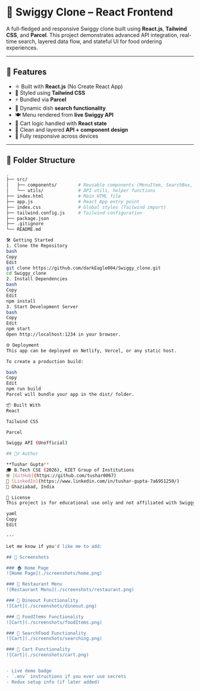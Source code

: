 # 🍔 Swiggy Clone – React Frontend

A full-fledged and responsive Swiggy clone built using **React.js**, **Tailwind CSS**, and **Parcel**. This project demonstrates advanced API integration, real-time search, layered data flow, and stateful UI for food ordering experiences.

---

## 🚀 Features

- ⚛️ Built with **React.js** (No Create React App)
- 🌈 Styled using **Tailwind CSS**
- ⚡ Bundled via **Parcel**
- 🔄 Dynamic dish **search functionality**
- 🍽️ Menu rendered from **live Swiggy API**
- 🛒 Cart logic handled with **React state**
- 🧠 Clean and layered **API + component design**
- 📱 Fully responsive across devices

---

## 📁 Folder Structure

```bash
.
├── src/
│   ├── components/        # Reusable components (MenuItem, SearchBox, etc.)
│   └── utils/             # API utils, helper functions
├── index.html             # Main HTML file
├── app.js                 # React App entry point
├── index.css              # Global styles (Tailwind import)
├── tailwind.config.js     # Tailwind configuration
├── package.json
├── .gitignore
└── README.md

🛠️ Getting Started
1. Clone the Repository
bash
Copy
Edit
git clone https://github.com/darkEagle004/Swiggy_clone.git
cd Swiggy_clone
2. Install Dependencies
bash
Copy
Edit
npm install
3. Start Development Server
bash
Copy
Edit
npm start
Open http://localhost:1234 in your browser.

🌐 Deployment
This app can be deployed on Netlify, Vercel, or any static host.

To create a production build:

bash
Copy
Edit
npm run build
Parcel will bundle your app in the dist/ folder.

📦 Built With
React

Tailwind CSS

Parcel

Swiggy API (Unofficial)

## 🙋‍♂️ Author

**Tushar Gupta**  
🎓 B.Tech CSE (2026), KIET Group of Institutions  
🌐 [GitHub](https://github.com/tushar0067)  
🔗 [LinkedIn](https://www.linkedin.com/in/tushar-gupta-7a6951250/)  
📍 Ghaziabad, India

📜 License
This project is for educational use only and not affiliated with Swiggy.

yaml
Copy
Edit

---

Let me know if you'd like me to add:

## 📸 Screenshots

### 🏠 Home Page
![Home Page](./screenshots/home.png)

### 🍴 Restaurant Menu
![Restaurant Menu](./screenshots/restaurant.png)

### 🛒 Dineout Functionality
![Cart](./screenshots/dineout.png)

### 🛒 FoodItems Functionality
![Cart](./screenshots/foodItems.png)

### 🛒 SearchFood Functionality
![Cart](./screenshots/searching.png)

### 🛒 Cart Functionality
![Cart](./screenshots/cart.png)


- Live demo badge  
- `.env` instructions if you ever use secrets  
- Redux setup info (if later added)


